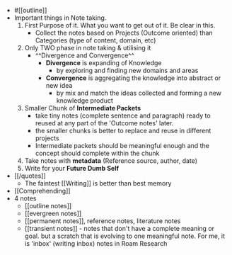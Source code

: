 - #[[outline]]
- Important things in Note taking. 
    1. First Purpose of it. What you want to get out of it. Be clear in this. 
        - Collect the notes based on Projects (Outcome oriented) than Categories (type of content, domain, etc)
    2. Only TWO phase in note taking & utilising it
        - ^^Divergence and Convergence^^
            - **Divergence** is expanding of Knowledge
                - by exploring and finding new domains and areas
            - **Convergence** is aggregating the knowledge into abstract or new idea
                - by mix and match the ideas collected and forming a new knowledge product
    3. Smaller Chunk of **Intermediate Packets**
        - take tiny notes (complete sentence and paragraph) ready to reused at any part of the 'Outcome notes' later. 
        - the smaller chunks is better to replace and reuse in different projects
        - Intermediate packets should be meaningful enough and the concept should complete within the chunk
    4. Take notes with **metadata** (Reference source, author, date)
    5. Write for your **Future Dumb Self**
- [[/quotes]]
    - The faintest [[Writing]] is better than best memory
- [[Comprehending]]
- 4 notes 
    - [[outline notes]]
    - [[evergreen notes]]
    - [[permanent notes]], reference notes, literature notes
    - [[transient notes]] - notes that don't have a complete meaning or goal. but a scratch that is evolving to one meaningful note. For me, it is 'inbox' (writing inbox) notes in Roam Research
